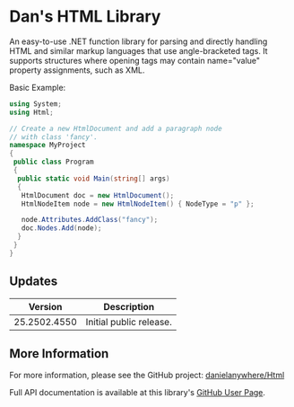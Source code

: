 # Dan's HTML Library

An easy-to-use .NET function library for parsing and directly handling HTML and similar markup languages that use angle-bracketed tags. It supports structures where opening tags may contain name="value" property assignments, such as XML.

Basic Example:

```cs
using System;
using Html;

// Create a new HtmlDocument and add a paragraph node
// with class 'fancy'.
namespace MyProject
{
 public class Program
 {
  public static void Main(string[] args)
  {
   HtmlDocument doc = new HtmlDocument();
   HtmlNodeItem node = new HtmlNodeItem() { NodeType = "p" };

   node.Attributes.AddClass("fancy");
   doc.Nodes.Add(node);
  }
 }
}

```

## Updates

| Version | Description |
|---------|-------------|
| 25.2502.4550 | Initial public release. |


## More Information

For more information, please see the GitHub project:
[danielanywhere/Html](https://github.com/danielanywhere/Html)

Full API documentation is available at this library's [GitHub User Page](https://danielanywhere.github.io/Geometry).


